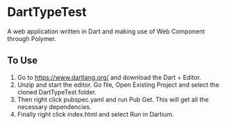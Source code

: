 #  DartTypeTest 

A web application written in Dart and making use of Web Component through Polymer.

## To Use

1. Go to https://www.dartlang.org/ and download the Dart + Editor.
2. Unzip and start the editor. Go file, Open Existing Project and select the cloned DartTypeTest folder. 
3. Then right click pubspec.yaml and run Pub Get. This will get all the necessary dependencies. 
4. Finally right click index.html and select Run in Dartium. 
